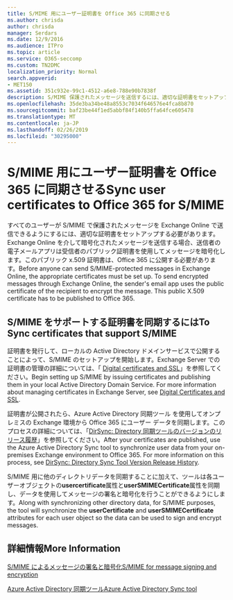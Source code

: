 ```yaml
---
title: S/MIME 用にユーザー証明書を Office 365 に同期させる
ms.author: chrisda
author: chrisda
manager: Serdars
ms.date: 12/9/2016
ms.audience: ITPro
ms.topic: article
ms.service: O365-seccomp
ms.custom: TN2DMC
localization_priority: Normal
search.appverid:
- MET150
ms.assetid: 351c932e-99c1-4512-a6e8-788e90b7838f
description: S/MIME 保護されたメッセージを送信するには、適切な証明書をセットアップする必要があります。Exchange Online 経由で暗号化メッセージを送信するために、送信者の電子メール プログラムでは受信者の公開証明書を使用してメッセージを暗号化します。この公開 X.509 証明書を Office 365 に公開する必要があります。
ms.openlocfilehash: 35de3ba34be48a8553c7034f646576e4fca8b870
ms.sourcegitcommit: baf23be44f1ed5abbf84f140b5ffa64fce605478
ms.translationtype: MT
ms.contentlocale: ja-JP
ms.lasthandoff: 02/26/2019
ms.locfileid: "30295000"
---
```

# <a name="sync-user-certificates-to-office-365-for-smime"></a><span data-ttu-id="607e5-105">S/MIME 用にユーザー証明書を Office 365 に同期させる</span><span class="sxs-lookup"><span data-stu-id="607e5-105">Sync user certificates to Office 365 for S/MIME</span></span>

<span data-ttu-id="607e5-p102">すべてのユーザーが S/MIME で保護されたメッセージを Exchange Online で送信できるようにするには、適切な証明書をセットアップする必要があります。Exchange Online を介して暗号化されたメッセージを送信する場合、送信者の電子メールアプリは受信者のパブリック証明書を使用してメッセージを暗号化します。このパブリック x.509 証明書は、Office 365 に公開する必要があります。</span><span class="sxs-lookup"><span data-stu-id="607e5-p102">Before anyone can send S/MIME-protected messages in Exchange Online, the appropriate certificates must be set up. To send encrypted messages through Exchange Online, the sender's email app uses the public certificate of the recipient to encrypt the message. This public X.509 certificate has to be published to Office 365.</span></span>

## <a name="to-sync-certificates-that-support-smime"></a><span data-ttu-id="607e5-109">S/MIME をサポートする証明書を同期するには</span><span class="sxs-lookup"><span data-stu-id="607e5-109">To Sync certificates that support S/MIME</span></span>

<span data-ttu-id="607e5-p103">証明書を発行して、ローカルの Active Directory ドメインサービスで公開することによって、S/MIME のセットアップを開始します。Exchange Server での証明書の管理の詳細については、「 [Digital certificates and SSL](http://technet.microsoft.com/library/a9e2e08c-d46a-4135-a387-eb653212b676.aspx)」を参照してください。</span><span class="sxs-lookup"><span data-stu-id="607e5-p103">Begin setting up S/MIME by issuing certificates and publishing them in your local Active Directory Domain Service. For more information about managing certificates in Exchange Server, see [Digital Certificates and SSL](http://technet.microsoft.com/library/a9e2e08c-d46a-4135-a387-eb653212b676.aspx).</span></span>

<span data-ttu-id="607e5-p104">証明書が公開されたら、Azure Active Directory 同期ツール を使用してオンプレミスの Exchange 環境から Office 365 にユーザー データを同期します。このプロセスの詳細については、「[DirSync: Directory 同期ツールのバージョンのリリース履歴](https://go.microsoft.com/fwlink/p/?LinkId=392587)」を参照してください。</span><span class="sxs-lookup"><span data-stu-id="607e5-p104">After your certificates are published, use the Azure Active Directory Sync tool to synchronize user data from your on-premises Exchange environment to Office 365. For more information on this process, see [DirSync: Directory Sync Tool Version Release History](https://go.microsoft.com/fwlink/p/?LinkId=392587).</span></span>

<span data-ttu-id="607e5-114">S/MIME 用に他のディレクトリデータを同期することに加えて、ツールは各ユーザーオブジェクトの**usercertificate**属性と**userSMIMECertificate**属性を同期し、データを使用してメッセージの署名と暗号化を行うことができるようにします。</span><span class="sxs-lookup"><span data-stu-id="607e5-114">Along with synchronizing other directory data, for S/MIME purposes, the tool will synchronize the  **userCertificate** and **userSMIMECertificate** attributes for each user object so the data can be used to sign and encrypt messages.</span></span>

## <a name="more-information"></a><span data-ttu-id="607e5-115">詳細情報</span><span class="sxs-lookup"><span data-stu-id="607e5-115">More Information</span></span>

[<span data-ttu-id="607e5-116">S/MIME によるメッセージの署名と暗号化</span><span class="sxs-lookup"><span data-stu-id="607e5-116">S/MIME for message signing and encryption</span></span>](s-mime-for-message-signing-and-encryption.md)

[<span data-ttu-id="607e5-117">Azure Active Directory 同期ツール</span><span class="sxs-lookup"><span data-stu-id="607e5-117">Azure Active Directory Sync tool</span></span>](https://go.microsoft.com/fwlink/p/?LinkId=392587)
